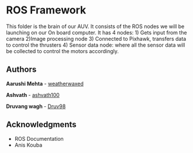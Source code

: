 # ROS Framework

This folder is the brain of our AUV. It consists of the ROS nodes we will be launching on our On board computer. It has 4 nodes: 1) Gets input from the camera 2)Image processing node 3) Connected to Pixhawk, transfers data to control the thrusters 4) Sensor data node: where all the sensor data will be collected to control the motors accordingly. 

## Authors
**Aarushi Mehta** - [weatherwaxed](https://github.com/weatherwaxed)

**Ashvath** - [ashvath100](https://github.com/ashvath100)

**Druvang wagh** - [Druv98](https://github.com/Druv98)


## Acknowledgments

* ROS Documentation
* Anis Kouba


